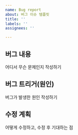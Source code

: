 ```yaml
---
name: Bug report
about: 버그 이슈 템플릿
title: ''
labels: ''
assignees: ''

---
```


## 버그 내용
어디서 무슨 문제인지 작성하기
## 버그 트리거(원인)
버그가 발생한 원인 작성하기
## 수정 계획
어떻게 수정하고, 수정 후 기대하는 점
